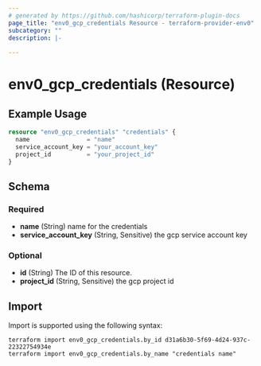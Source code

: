 ```yaml
---
# generated by https://github.com/hashicorp/terraform-plugin-docs
page_title: "env0_gcp_credentials Resource - terraform-provider-env0"
subcategory: ""
description: |-
  
---
```


# env0_gcp_credentials (Resource)



## Example Usage

```terraform
resource "env0_gcp_credentials" "credentials" {
  name                = "name"
  service_account_key = "your_account_key"
  project_id          = "your_project_id"
}
```

<!-- schema generated by tfplugindocs -->
## Schema

### Required

- **name** (String) name for the credentials
- **service_account_key** (String, Sensitive) the gcp service account key

### Optional

- **id** (String) The ID of this resource.
- **project_id** (String, Sensitive) the gcp project id

## Import

Import is supported using the following syntax:

```shell
terraform import env0_gcp_credentials.by_id d31a6b30-5f69-4d24-937c-22322754934e
terraform import env0_gcp_credentials.by_name "credentials name"
```
